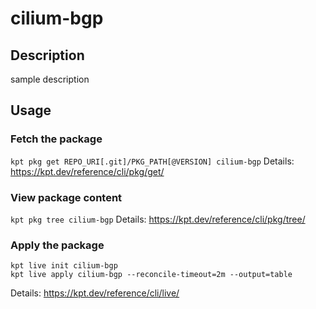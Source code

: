 # cilium-bgp

## Description
sample description

## Usage

### Fetch the package
`kpt pkg get REPO_URI[.git]/PKG_PATH[@VERSION] cilium-bgp`
Details: https://kpt.dev/reference/cli/pkg/get/

### View package content
`kpt pkg tree cilium-bgp`
Details: https://kpt.dev/reference/cli/pkg/tree/

### Apply the package
```
kpt live init cilium-bgp
kpt live apply cilium-bgp --reconcile-timeout=2m --output=table
```
Details: https://kpt.dev/reference/cli/live/
